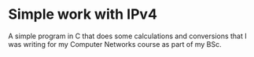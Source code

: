 # Simple work with IPv4

A simple program in C that does some calculations and conversions that I was writing for my Computer Networks course as part of my BSc.
